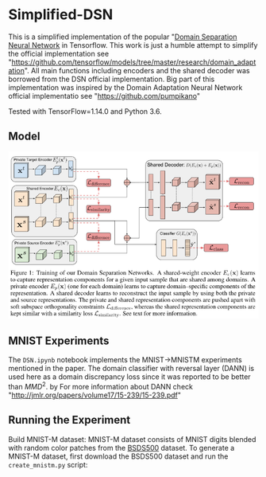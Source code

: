 # Simplified-DSN

This is a simplified implementation of the popular "[Domain Separation Neural Network](https://arxiv.org/abs/1608.06019) in Tensorflow. This work is just a humble attempt to simplify the official implementation see "https://github.com/tensorflow/models/tree/master/research/domain_adaptation". All main functions including encoders and the shared decoder was borrowed from the DSN official implementation. Big part of this implementation was inspired by the Domain Adaptation Neural Network official implementatio see "https://github.com/pumpikano"

Tested with TensorFlow=1.14.0 and Python 3.6.
## Model
![Alt text](images/DSN.png?raw=true "Title")


## MNIST Experiments

The `DSN.ipynb` notebook implements the MNIST->MNISTM experiments mentioned in the paper. The domain classifier with reversal layer (DANN) is used here as a domain discrepancy loss since it was reported to be better than $MMD^2$. by For more information about DANN check "http://jmlr.org/papers/volume17/15-239/15-239.pdf"

## Running the Experiment

Build MNIST-M dataset: MNIST-M dataset consists of MNIST digits blended with random color patches from the [BSDS500](http://www.eecs.berkeley.edu/Research/Projects/CS/vision/grouping/resources.html#bsds500) dataset. To generate a MNIST-M dataset, first download the BSDS500 dataset and run the `create_mnistm.py` script:



